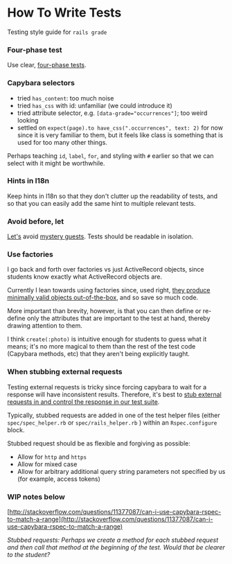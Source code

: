 # How To Write Tests

Testing style guide for `rails grade`

### Four-phase test

Use clear, [four-phase tests](https://robots.thoughtbot.com/four-phase-test).

### Capybara selectors

* tried `has_content`: too much noise
* tried `has_css` with id: unfamiliar \(we could introduce it\)
* tried attribute selector, e.g. `[data-grade="occurrences"]`; too weird looking
* settled on `expect(page).to have_css(".occurrences", text: 2)` for now since it is very familiar to them, but it feels like class is something that is used for too many other things.

Perhaps teaching `id`, `label`, `for`, and styling with `#` earlier so that we can select with it might be worthwhile.

### Hints in I18n

Keep hints in I18n so that they don't clutter up the readability of tests, and so that you can easily add the same hint to multiple relevant tests.

### Avoid before, let

[Let's](https://robots.thoughtbot.com/lets-not#will-our-mystery-guest-please-leave) avoid [mystery guests](https://robots.thoughtbot.com/mystery-guest). Tests should be readable in isolation.

### Use factories

I go back and forth over factories vs just ActiveRecord objects, since students know exactly what ActiveRecord objects are.

Currently I lean towards using factories since, used right, [they produce minimally valid objects out-of-the-box](https://robots.thoughtbot.com/factories-should-be-the-bare-minimum), and so save so much code.

More important than brevity, however, is that you can then define or re-define only the attributes that are important to the test at hand, thereby drawing attention to them.

I think `create(:photo)` is intuitive enough for students to guess what it means; it's no more magical to them than the rest of the test code \(Capybara methods, etc\) that they aren't being explicitly taught.

### When stubbing external requests

Testing external requests is tricky since forcing capybara to wait for a response will have inconsistent results.  Therefore, it's best to [stub external requests in and control the response in our test suite](https://robots.thoughtbot.com/how-to-stub-external-services-in-tests#create-a-fake-hello-sinatra).

Typically, stubbed requests are added in one of the test helper files \(either `spec/spec_helper.rb` or `spec/rails_helper.rb` \) within an `Rspec.configure` block.

Stubbed request should be as flexible and forgiving as possible:

* Allow for `http` and `https`
* Allow for mixed case
* Allow for arbitrary additional query string parameters not specified by us \(for example, access tokens\)

### WIP notes below

[http://stackoverflow.com/questions/11377087/can-i-use-capybara-rspec-to-match-a-range](http://stackoverflow.com/questions/11377087/can-i-use-capybara-rspec-to-match-a-range)

_Stubbed requests: Perhaps we create a method for each stubbed request and then call that method at the beginning of the test. Would that be clearer to the student?_

